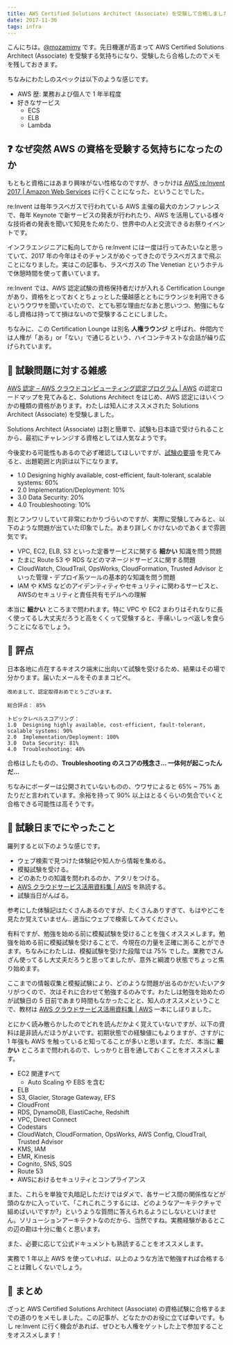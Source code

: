 ```yaml
---
title: AWS Certified Solutions Architect (Associate) を受験して合格しました
date: 2017-11-30
tags: infra
---
```


こんにちは。[@mozamimy](https://twitter.com/mozamimy) です。先日機運が高まって AWS Certified Solutions Architect (Associate) を受験する気持ちになり、受験したら合格したのでメモを残しておきます。

ちなみにわたしのスペックは以下のような感じです。

- AWS 歴: 業務および個人で 1 年半程度
- 好きなサービス
  - ECS
  - ELB
  - Lambda

## ❓ なぜ突然 AWS の資格を受験する気持ちになったのか

もともと資格にはあまり興味がない性格なのですが、きっかけは [AWS re:Invent 2017 | Amazon Web Services](https://reinvent.awsevents.com/) に行くことになった、ということでした。

re:Invent は毎年ラスベガスで行われている AWS 主催の最大のカンファレンスで、毎年 Keynote で新サービスの発表が行われたり、AWS を活用している様々な技術者の発表を聞いて知見をためたり、世界中の人と交流できるお祭りイベントです。

インフラエンジニアに転向してから re:Invent には一度は行ってみたいなと思っていて、2017 年の今年はそのチャンスがめぐってきたのでラスベガスまで飛ぶことになりました。実はこの記事も、ラスベガスの The Venetian というホテルで休憩時間を使って書いています。

re:Invent では、AWS 認定試験の資格保持者だけが入れる Certification Lounge があり、資格をとっておくとちょっとした優越感とともにラウンジを利用できるというウワサを聞いていたので、とても邪な理由だなあと思いつつ、勉強にもなるし資格は持ってて損はないので受験することにしました。

ちなみに、この Certification Lounge は別名 **人権ラウンジ** と呼ばれ、仲間内では人権が「ある」or「ない」で通じるという、ハイコンテキストな会話が繰り広げられています。

## 📃 試験問題に対する雑感

[AWS 認定 – AWS クラウドコンピューティング認定プログラム | AWS](https://aws.amazon.com/jp/certification/) の認定ロードマップを見てみると、Solutions Architect をはじめ、AWS 認定にはいくつかの種類の資格があります。わたしは知人にオススメされた Solutions Architect (Associate) を受験しました。

Solutions Architect (Associate) は割と簡単で、試験も日本語で受けられることから、最初にチャレンジする資格としては人気なようです。

今後変わる可能性もあるので必ず確認してほしいですが、[試験の要項](https://d1.awsstatic.com/training-and-certification/docs-sa-assoc/AWS_certified_solutions_architect_associate_blueprint.pdf) を見てみると、出題範囲と内訳は以下になります。

- 1.0 Designing highly available, cost-efficient, fault-tolerant, scalable systems: 60%
- 2.0 Implementation/Deployment: 10%
- 3.0 Data Security: 20%
- 4.0 Troubleshooting: 10%

割とフンワリしていて非常にわかりづらいのですが、実際に受験してみると、以下のような問題が出ていた印象でした。あまり詳しくかけないのであくまで雰囲気です。

- VPC, EC2, ELB, S3 といった定番サービスに関する **細かい** 知識を問う問題
- たまに Route 53 や RDS などのマネージドサービスに関する問題
- CloudWatch, CloudTrail, OpsWorks, CloudFormation, Trusted Advisor といった管理・デプロイ系ツールの基本的な知識を問う問題
- IAM や KMS などのアイデンティティやセキュリティに関わるサービスと、AWSのセキュリティと責任共有モデルへの理解

本当に **細かい** ところまで問われます。特に VPC や EC2 まわりはそれなりに長く使ってるし大丈夫だろうと高をくくって受験すると、手痛いしっぺ返しを食らうことになるでしょう。

## 💯 評点

日本各地に点在するキオスク端末に出向いて試験を受けるため、結果はその場で分かります。届いたメールをそのままコピペ。

```
改めまして、認定取得おめでとうございます。

総合評点： 85%

トピックレベルスコアリング：
1.0  Designing highly available, cost-efficient, fault-tolerant, scalable systems: 90%
2.0  Implementation/Deployment: 100%
3.0  Data Security: 81%
4.0  Troubleshooting: 40%
```

合格はしたものの、**Troubleshooting のスコアの残念さ... 一体何が起こったんだ...**

ちなみにボーダーは公開されていないものの、ウワサによると 65% ~ 75% あたりだと言われています。余裕を持って 90% 以上はとるくらいの気合でいくと合格できる可能性は高そうです。

## 📝 試験日までにやったこと

羅列すると以下のような感じです。

- ウェブ検索で見つけた体験記や知人から情報を集める。
- 模擬試験を受ける。
- どのあたりの知識を問われるのか、アタリをつける。
- [AWS クラウドサービス活用資料集 | AWS](https://aws.amazon.com/jp/aws-jp-introduction/) を熟読する。
- 試験当日がんばる。

参考にした体験記はたくさんあるのですが、たくさんありすぎて、もはやどこを見たか覚えていません.. 適当にウェブで検索してみてください。

有料ですが、勉強を始める前に模擬試験を受けることを強くオススメします。勉強を始める前に模擬試験を受けることで、今現在の力量を正確に測ることができます。ちなみにわたしは、模擬試験を受けた段階では 75% でした。業務でさんざん使ってるし大丈夫だろうと思ってましたが、意外と綱渡り状態でちょっと焦り始めます。

ここまでの情報収集と模擬試験により、どのような問題が出るのかだいたいアタリがつくので、次はそれに合わせて勉強するのみです。わたしは勉強を始めたのが試験日の 5 日前であまり時間もなかったことと、知人のオススメということで、教材は [AWS クラウドサービス活用資料集 | AWS](https://aws.amazon.com/jp/aws-jp-introduction/) 一本にしぼりました。

とにかく読み散らかしたのでどれを読んだかよく覚えていないですが、以下の資料は是非読んだほうがよいです。初期状態での経験値にもよりますが、さすがに 1 年強も AWS を触っていると知ってることが多いと思います。ただ、本当に **細かい** ところまで問われるので、しっかりと目を通しておくことをオススメします。

- EC2 関連すべて
  - Auto Scaling や EBS を含む
- ELB
- S3, Glacier, Storage Gateway, EFS
- CloudFront
- RDS, DynamoDB, ElastiCache, Redshift
- VPC, Direct Connect
- Codestars
- CloudWatch, CloudFormation, OpsWorks, AWS Config, CloudTrail, Trusted Advisor
- KMS, IAM
- EMR, Kinesis
- Cognito, SNS, SQS
- Route 53
- AWSにおけるセキュリティとコンプライアンス

また、これらを単独で丸暗記しただけではダメで、各サービス間の関係性などが頭のなかに入っていて、「これこれこうするには、どのようなアーキテクチャで組めばいいですか?」というような質問に答えられるようにしないといけません。ソリューションアーキテクトなのだから、当然ですね。実務経験があるとこの辺の勘は十分に働くと思います。

また、必要に応じて公式ドキュメントも熟読することをオススメします。

実務で 1 年以上 AWS を使っていれば、以上のような方法で勉強すれば合格することは難しくないでしょう。

## 💭 まとめ

ざっと AWS Certified Solutions Architect (Associate) の資格試験に合格するまでの道のりをメモしました。この記事が、どなたかのお役に立てば幸いです。もし re:Invent に行く機会があれば、ぜひとも人権をゲットした上で参加することをオススメします！
